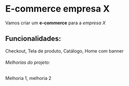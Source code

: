 # E-commerce empresa X

Vamos criar um **e-commerce** para a *empresa X*

## Funcionalidades:

Checkout, Tela de produto, Catálogo, Home com banner

###### Melhorias do projeto:

Melhoria 1, melhoria 2
